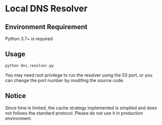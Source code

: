 # Local DNS Resolver

## Environment Requirement

Python 3.7+ is required

## Usage

```bash
python dns_resolver.py
```

You may need root privilege to run the resolver using the 53 port, or you can change the port number by modifing the source code.

## Notice

Since time is limited, the cache strategy implemented is simplied and does not follows the standard protocol. Please do not use it in production environment.
